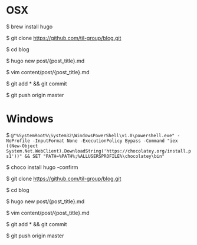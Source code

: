 # OSX

$ brew install hugo

$ git clone https://github.com/til-group/blog.git

$ cd blog

$ hugo new post/{post_title}.md

$ vim content/post/{post_title}.md

$ git add * && git commit

$ git push origin master

Windows
========

$ ``
@"%SystemRoot%\System32\WindowsPowerShell\v1.0\powershell.exe" -NoProfile -InputFormat None -ExecutionPolicy Bypass -Command "iex ((New-Object System.Net.WebClient).DownloadString('https://chocolatey.org/install.ps1'))" && SET "PATH=%PATH%;%ALLUSERSPROFILE%\chocolatey\bin"
``

$ choco install hugo -confirm

$ git clone https://github.com/til-group/blog.git

$ cd blog

$ hugo new post/{post_title}.md

$ vim content/post/{post_title}.md

$ git add * && git commit

$ git push origin master
